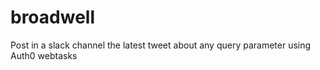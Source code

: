 # broadwell
Post in a slack channel the latest tweet about any query parameter using Auth0 webtasks
